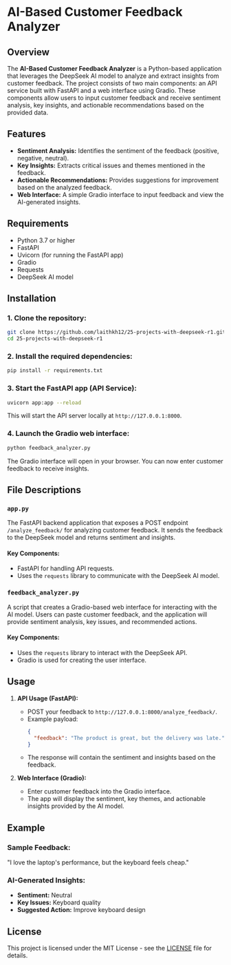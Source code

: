 
# AI-Based Customer Feedback Analyzer

## Overview
The **AI-Based Customer Feedback Analyzer** is a Python-based application that leverages the DeepSeek AI model to analyze and extract insights from customer feedback. The project consists of two main components: an API service built with FastAPI and a web interface using Gradio. These components allow users to input customer feedback and receive sentiment analysis, key insights, and actionable recommendations based on the provided data.

## Features
- **Sentiment Analysis:** Identifies the sentiment of the feedback (positive, negative, neutral).
- **Key Insights:** Extracts critical issues and themes mentioned in the feedback.
- **Actionable Recommendations:** Provides suggestions for improvement based on the analyzed feedback.
- **Web Interface:** A simple Gradio interface to input feedback and view the AI-generated insights.

## Requirements
- Python 3.7 or higher
- FastAPI
- Uvicorn (for running the FastAPI app)
- Gradio
- Requests
- DeepSeek AI model

## Installation

### 1. Clone the repository:
```bash
git clone https://github.com/laithkh12/25-projects-with-deepseek-r1.git
cd 25-projects-with-deepseek-r1
```

### 2. Install the required dependencies:
```bash
pip install -r requirements.txt
```

### 3. Start the FastAPI app (API Service):
```bash
uvicorn app:app --reload
```
This will start the API server locally at `http://127.0.0.1:8000`.

### 4. Launch the Gradio web interface:
```bash
python feedback_analyzer.py
```
The Gradio interface will open in your browser. You can now enter customer feedback to receive insights.

## File Descriptions

### `app.py`
The FastAPI backend application that exposes a POST endpoint `/analyze_feedback/` for analyzing customer feedback. It sends the feedback to the DeepSeek model and returns sentiment and insights.

#### Key Components:
- FastAPI for handling API requests.
- Uses the `requests` library to communicate with the DeepSeek AI model.

### `feedback_analyzer.py`
A script that creates a Gradio-based web interface for interacting with the AI model. Users can paste customer feedback, and the application will provide sentiment analysis, key issues, and recommended actions.

#### Key Components:
- Uses the `requests` library to interact with the DeepSeek API.
- Gradio is used for creating the user interface.

## Usage

1. **API Usage (FastAPI):**
   - POST your feedback to `http://127.0.0.1:8000/analyze_feedback/`.
   - Example payload:
     ```json
     {
       "feedback": "The product is great, but the delivery was late."
     }
     ```
   - The response will contain the sentiment and insights based on the feedback.

2. **Web Interface (Gradio):**
   - Enter customer feedback into the Gradio interface.
   - The app will display the sentiment, key themes, and actionable insights provided by the AI model.

## Example

### Sample Feedback:
"I love the laptop's performance, but the keyboard feels cheap."

### AI-Generated Insights:
- **Sentiment:** Neutral
- **Key Issues:** Keyboard quality
- **Suggested Action:** Improve keyboard design

## License
This project is licensed under the MIT License - see the [LICENSE](LICENSE) file for details.
